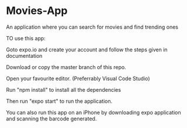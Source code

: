 # Movies-App
An application where you can search for movies and find trending ones


TO use this app:

Goto expo.io and create your account and follow the steps given in documentation


Download or copy the master branch of this repo.

Open your favourite editor. (Preferrably Visual Code Studio)

Run "npm install" to install all the dependencies

Then run "expo start" to run the application.

You can also run this app on an iPhone by downloading expo application and scanning the barcode generated.
